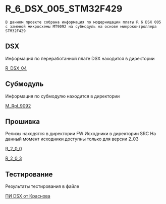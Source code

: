 # **R_6_DSX_005_STM32F429**

    В данном проекте собрана информация по модернищации платы R 6 DSX 005
    с заменой микросхемы MT9092 на субмодуль на основе микроконтроллера STM32F429

## DSX
Информация по переработанной плате DSX находится в директории

[R_DSX_04](http://gitlab.git-holding.ru:9071/git-comm/mt9092-stm/-/tree/main/R_DSX_04_M?ref_type=heads)

##  Субмодуль
Информация по субмодулю находится в директории

[M_Rpl_9092](http://gitlab.git-holding.ru:9071/git-comm/mt9092-stm/-/tree/main/M_Rpl_9092?ref_type=heads)

## Прошивка 

Релизы находятся в директории FW
Исходники в директории SRC
На данный момент исходники доступны только для версии 2_03

[R_2_0_0](http://gitlab.git-holding.ru:9071/git-comm/mt9092-stm/-/tree/Firmware_R_6_DSX_04M_STM32F429_r98_v2.00?ref_type=heads)

[R_2_0_3](http://gitlab.git-holding.ru:9071/git-comm/mt9092-stm/-/tree/Firmware_R_6_DSX_04M_STM32F429_r98_v2.03?ref_type=heads)

## Тестирование

Результаты тестирования в файле 

[ПИ DSX от Краснова](http://gitlab.git-holding.ru:9071/git-comm/mt9092-stm/-/blob/main/%D0%9F%D0%98%20DSX%20%D0%BE%D1%82%20%D0%9A%D1%80%D0%B0%D1%81%D0%BD%D0%BE%D0%B2%D0%B0.docx?ref_type=heads)

